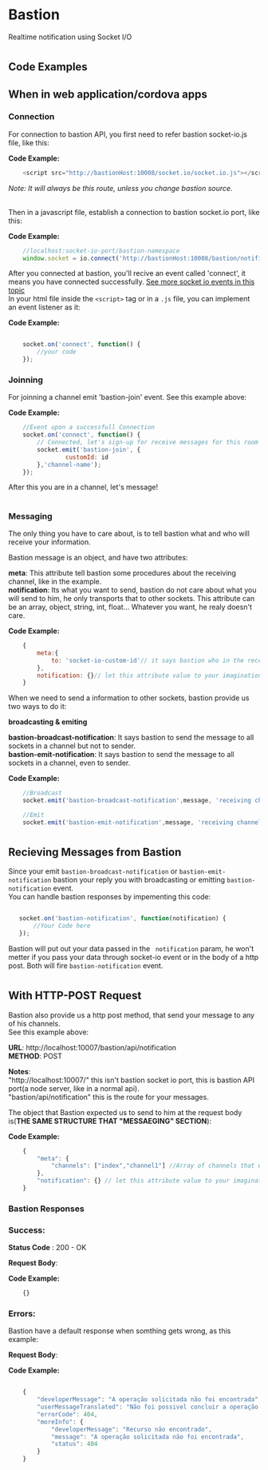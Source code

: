 # Bastion
Realtime notification using Socket I/O
#
## Code Examples

## When in web application/cordova apps
### Connection
For connection to bastion API, you first need to refer bastion socket-io.js file, like this:

 **Code Example:**
``` javascript
    <script src="http://bastionHost:10008/socket.io/socket.io.js"></script>
```
*Note: It will always be this route, unless you change bastion source.*
<br/><br/>

Then in a javascript file, establish a connection to bastion socket.io port, like this:

 **Code Example:**
``` javascript
    //localhost:socket-io-port/bastion-namespace
    window.socket = io.connect('http://bastionHost:10008/bastion/notification');
```

After you connected at bastion, you'll recive an event called 'connect', it means you have connected successfully. [See more socket io events in this topic](http://stackoverflow.com/questions/24224287/list-of-socket-io-events) <br />
In your html file inside the `<script>` tag or in a `.js` file, you can implement an event listener as it:

 **Code Example:**
``` javascript

    socket.on('connect', function() {
        //your code
    });

```

### Joinning

For joinning a channel emit 'bastion-join' event. See this example above:

 **Code Example:**
``` javascript
    //Event upon a successfull Connection
    socket.on('connect', function() {
        // Connected, let's sign-up for receive messages for this room
        socket.emit('bastion-join', {
                customId: id
        },'channel-name');
    });
```

After this you are in a channel, let's message!

#
### Messaging

The only thing you have to care about, is to tell bastion what and who will receive your information. <br />

Bastion message is an object, and have two attributes:<br/>

**meta**: This attribute tell bastion some procedures about the receiving channel, like in the example.<br/>
**notification**: Its what you want to send, bastion do not care about what you will send to him, he only transports that to other sockets.
This attribute can be an array, object, string, int, float... Whatever you want, he realy doesn't care.

 **Code Example:**
``` javascript
    {
        meta:{
            to: 'socket-io-custom-id'// it says bastion who in the receiving channel will receive the notification attribute value
        },
        notification: {}// let this attribute value to your imagination
    }
```

When we need to send a information to other sockets, bastion provide us two ways to do it: <br />

**broadcasting & emiting**<br/>

**bastion-broadcast-notification**: It says bastion to send the message to all sockets in a channel but not to sender. <br/>
**bastion-emit-notification**: It says bastion to send the message to all sockets in a channel, even to sender.

 **Code Example:**
``` javascript
    //Broadcast
    socket.emit('bastion-broadcast-notification',message, 'receiving channel');

    //Emit
    socket.emit('bastion-emit-notification',message, 'receiving channel');

```
#
## Recieving Messages from Bastion
Since your emit ``` bastion-broadcast-notification ``` or ``` bastion-emit-notification ``` bastion your reply you with broadcasting or emitting ``` bastion-notification ``` event. <br/>
You can handle bastion responses by impementing this code:
 ``` javascript

    socket.on('bastion-notification', function(notification) {
        //Your Code here
    });

 ```
 Bastion will put out your data passed in the ``` notification``` param, he won't metter if you pass your data through socket-io event or in the body of a http post.
 Both will fire ``` bastion-notification ``` event.
#
## With HTTP-POST Request
Bastion also provide us a http post method, that send your message to any of his channels.<br/>
See this example above:<br/>

**URL**: http://localhost:10007/bastion/api/notification<br/>
**METHOD**: POST<br/>

**Notes**: <br/>
"http://localhost:10007/" this isn't bastion socket io port, this is bastion API port(a node server, like in a normal api). <br/>
"bastion/api/notification" this is the route for your messages. <br/>


The object that Bastion expected us to send to him at the request body is(**THE SAME STRUCTURE THAT "MESSAEGING" SECTION**):

 **Code Example:**
``` javascript
    {
        "meta": {
            "channels": ["index","channel1"] //Array of channels that will receive your message.
        },
        "notification": {} // let this attribute value to your imagination too.
    }
```

### Bastion Responses

### Success: <br/>
**Status Code** : 200 - OK

**Request Body**:

**Code Example:**
``` javascript
    {}
```

### Errors:
Bastion have a default response when somthing gets wrong, as this example:

**Request Body**:

 **Code Example:**
``` javascript

    {
        "developerMessage": "A operação solicitada não foi encontrada",
        "userMessageTranslated": "Não foi possivel concluir a operação solicitada",
        "errorCode": 404,
        "moreInfo": {
            "developerMessage": "Recurso não encontrado",
            "message": "A operação solicitada não foi encontrada",
            "status": 404
        }
    }
```
#